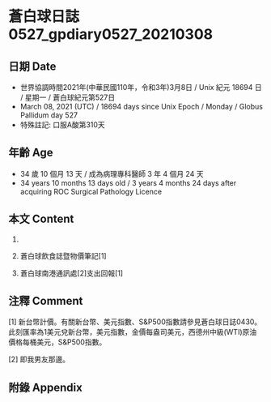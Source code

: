 [_metadata_:encoding]: - "utf-8"
[_metadata_:language]: - "zh-Hant-TW"
[_metadata_:fileformat]: - "markdown"
[_metadata_:MIME_type]: - "text/plain"
[_metadata_:markdown_version]: - "commonmark version 0.29"
[_metadata_:markdown_spec]: - "https://spec.commonmark.org/0.29/"

# 蒼白球日誌0527_gpdiary0527_20210308 #

## 日期 Date ##

* 世界協調時間2021年(中華民國110年，令和3年)3月8日 / Unix 紀元 18694 日 / 星期一 / 蒼白球紀元第527日
* March 08, 2021 (UTC) / 18694 days since Unix Epoch / Monday / Globus Pallidum day 527
* 特殊註記: 口服A酸第310天

## 年齡 Age ##

* 34 歲 10 個月 13 天 / 成為病理專科醫師 3 年 4 個月 24 天
* 34 years 10 months 13 days old / 3 years 4 months 24 days after acquiring ROC Surgical Pathology Licence

## 本文 Content ##

1. 

    
2. 蒼白球飲食誌暨物價筆記[1]

    
3. 蒼白球南港通訊處[2]支出回報[1]

    

## 注釋 Comment ##

[1] 新台幣計價。有關新台幣、美元指數、S&P500指數請參見蒼白球日誌0430。此刻匯率為1美元兌新台幣，美元指數，金價每盎司美元，西德州中級(WTI)原油價格每桶美元，S&P500指數。


[2] 即我男友那邊。



## 附錄 Appendix ##

